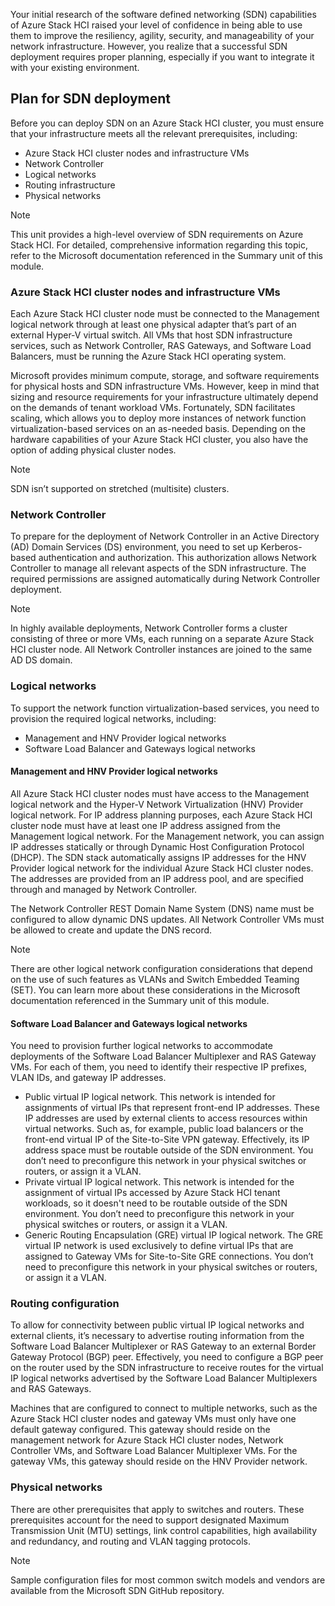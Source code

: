 Your initial research of the software defined networking (SDN) capabilities of Azure Stack HCI raised your level of confidence in being able to use them to improve the resiliency, agility, security, and manageability of your network infrastructure. However, you realize that a successful SDN deployment requires proper planning, especially if you want to integrate it with your existing environment.

## Plan for SDN deployment

Before you can deploy SDN on an Azure Stack HCI cluster, you must ensure that your infrastructure meets all the relevant prerequisites, including:

- Azure Stack HCI cluster nodes and infrastructure VMs
- Network Controller
- Logical networks
- Routing infrastructure
- Physical networks

> [!NOTE]
> This unit provides a high-level overview of SDN requirements on Azure Stack HCI. For detailed, comprehensive information regarding this topic, refer to the Microsoft documentation referenced in the Summary unit of this module.

### Azure Stack HCI cluster nodes and infrastructure VMs

Each Azure Stack HCI cluster node must be connected to the Management logical network through at least one physical adapter that’s part of an external Hyper-V virtual switch. All VMs that host SDN infrastructure services, such as Network Controller, RAS Gateways, and Software Load Balancers, must be running the Azure Stack HCI operating system.

Microsoft provides minimum compute, storage, and software requirements for physical hosts and SDN infrastructure VMs. However, keep in mind that sizing and resource requirements for your infrastructure ultimately depend on the demands of tenant workload VMs. Fortunately, SDN facilitates scaling, which allows you to deploy more instances of network function virtualization-based services on an as-needed basis. Depending on the hardware capabilities of your Azure Stack HCI cluster, you also have the option of adding physical cluster nodes.

> [!NOTE]
> SDN isn’t supported on stretched (multisite) clusters.

### Network Controller

To prepare for the deployment of Network Controller in an Active Directory (AD) Domain Services (DS) environment, you need to set up Kerberos-based authentication and authorization. This authorization allows Network Controller to manage all relevant aspects of the SDN infrastructure. The required permissions are assigned automatically during Network Controller deployment.

> [!NOTE]
> In highly available deployments, Network Controller forms a cluster consisting of three or more VMs, each running on a separate Azure Stack HCI cluster node. All Network Controller instances are joined to the same AD DS domain.

### Logical networks

To support the network function virtualization-based services, you need to provision the required logical networks, including:

- Management and HNV Provider logical networks
- Software Load Balancer and Gateways logical networks

#### Management and HNV Provider logical networks

All Azure Stack HCI cluster nodes must have access to the Management logical network and the Hyper-V Network Virtualization (HNV) Provider logical network. For IP address planning purposes, each Azure Stack HCI cluster node must have at least one IP address assigned from the Management logical network. For the Management network, you can assign IP addresses statically or through Dynamic Host Configuration Protocol (DHCP). The SDN stack automatically assigns IP addresses for the HNV Provider logical network for the individual Azure Stack HCI cluster nodes. The addresses are provided from an IP address pool, and are specified through and managed by Network Controller.

The Network Controller REST Domain Name System (DNS) name must be configured to allow dynamic DNS updates. All Network Controller VMs must be allowed to create and update the DNS record.

> [!NOTE]
> There are other logical network configuration considerations that depend on the use of such features as VLANs and Switch Embedded Teaming (SET). You can learn more about these considerations in the Microsoft documentation referenced in the Summary unit of this module.

#### Software Load Balancer and Gateways logical networks

You need to provision further logical networks to accommodate deployments of the Software Load Balancer Multiplexer and RAS Gateway VMs. For each of them, you need to identify their respective IP prefixes, VLAN IDs, and gateway IP addresses.

- Public virtual IP logical network. This network is intended for assignments of virtual IPs that represent front-end IP addresses. These IP addresses are used by external clients to access resources within virtual networks. Such as, for example, public load balancers or the front-end virtual IP of the Site-to-Site VPN gateway. Effectively, its IP address space must be routable outside of the SDN environment. You don’t need to preconfigure this network in your physical switches or routers, or assign it a VLAN.
- Private virtual IP logical network. This network is intended for the assignment of virtual IPs accessed by Azure Stack HCI tenant workloads, so it doesn't need to be routable outside of the SDN environment. You don’t need to preconfigure this network in your physical switches or routers, or assign it a VLAN.
- Generic Routing Encapsulation (GRE) virtual IP logical network. The GRE virtual IP network is used exclusively to define virtual IPs that are assigned to Gateway VMs for Site-to-Site GRE connections. You don’t need to preconfigure this network in your physical switches or routers, or assign it a VLAN.

### Routing configuration

To allow for connectivity between public virtual IP logical networks and external clients, it’s necessary to advertise routing information from the Software Load Balancer Multiplexer or RAS Gateway to an external Border Gateway Protocol (BGP) peer. Effectively, you need to configure a BGP peer on the router used by the SDN infrastructure to receive routes for the virtual IP logical networks advertised by the Software Load Balancer Multiplexers and RAS Gateways.

Machines that are configured to connect to multiple networks, such as the Azure Stack HCI cluster nodes and gateway VMs must only have one default gateway configured. This gateway should reside on the management network for Azure Stack HCI cluster nodes, Network Controller VMs, and Software Load Balancer Multiplexer VMs. For the gateway VMs, this gateway should reside on the HNV Provider network.

### Physical networks

There are other prerequisites that apply to switches and routers. These prerequisites account for the need to support designated Maximum Transmission Unit (MTU) settings, link control capabilities, high availability and redundancy, and routing and VLAN tagging protocols.

> [!NOTE]
> Sample configuration files for most common switch models and vendors are available from the Microsoft SDN GitHub repository.
